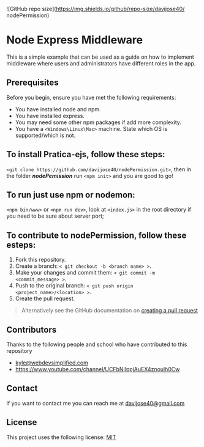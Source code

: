 <!-- badges -->
![GitHub repo size](https://img.shields.io/github/repo-size/davijose40/
nodePermission)


<!-- name the thing -->
# Node Express Middleware

<!-- summary -->
This is a simple example that can be used as a guide on how to implement middleware where users and administrators have different roles in the app.

<!-- Prerequisites -->
## Prerequisites
Before you begin, ensure you have met the following requirements:
* You have installed node and npm.
* You have installed express.
* You may need some other npm packages if add more complexity.
* You have a `<Windows\Linux\Mac>` machine. State which OS is supported/which is not.

<!-- How to install the thing -->
## To install **Pratica-ejs**, follow these steps:
`<git clone https://github.com/davijose40/nodePermission.git>`, then in the folder ***nodePemission*** run `<npm init>` and you are good to go!

<!-- How to use the thing -->
## To run just use npm or nodemon: 
`<npm bin/www>` or `<npm run dev>`, 
look at `<index.js>` in the root directory if you need to  be sure about server port;

<!-- How to contribute to the thing -->
## To contribute to **nodePermission**, follow these esteps:
1. Fork this repository.
2. Create a branch: `< git checkout -b <branch name> >`.
3. Make your changes and commit them: `< git commit -m <commit_message> >`.
4. Push to the original branch: `< git push origin <project_name>/<location> >`.
5. Create the pull request.

> Alternatively see the GitHub documentation on [creating a pull request](https://help.github.com/en/github/collaborating-with-issues-and-pull-requests/creating-a-pull-request)

<!-- Add contributors -->
## Contributors
Thanks to the following people and school who have contributed to this repository
* kyle@webdevsimplified.com
* https://www.youtube.com/channel/UCFbNIlppjAuEX4znoulh0Cw


<!-- Add acknowledgements -->




<!-- Contact information -->
## Contact
If you want to contact me you can reach me at davijose40@gmail.com


<!-- Add licence information -->
## License
This project uses the following license: [MIT](https://opensource.org/licenses/ISC)


